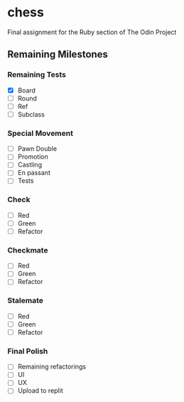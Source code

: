 # chess
Final assignment for the Ruby section of The Odin Project

## Remaining Milestones

### Remaining Tests
- [x] Board
- [ ] Round
- [ ] Ref
- [ ] Subclass

### Special Movement
- [ ] Pawn Double
- [ ] Promotion
- [ ] Castling
- [ ] En passant
- [ ] Tests

### Check
- [ ] Red
- [ ] Green
- [ ] Refactor

### Checkmate
- [ ] Red
- [ ] Green
- [ ] Refactor

### Stalemate
- [ ] Red
- [ ] Green
- [ ] Refactor

### Final Polish
- [ ] Remaining refactorings
- [ ] UI
- [ ] UX
- [ ] Upload to replit

